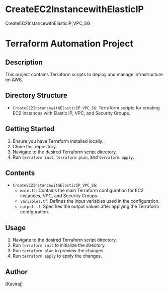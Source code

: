 # CreateEC2InstancewithElasticIP
CreateEC2InstancewithElasticIP_VPC_SG

# Terraform Automation Project

## Description
This project contains Terraform scripts to deploy and manage infrastructure on AWS.

## Directory Structure
- `CreateEC2InstancewithElasticIP_VPC_SG`: Terraform scripts for creating EC2 instances with Elastic IP, VPC, and Security Groups.

## Getting Started
1. Ensure you have Terraform installed locally.
2. Clone this repository.
3. Navigate to the desired Terraform script directory.
4. Run `terraform init`, `terraform plan`, and `terraform apply`.

## Contents
- `CreateEC2InstancewithElasticIP_VPC_SG`:
  - `main.tf`: Contains the main Terraform configuration for EC2 instances, VPC, and Security Groups.
  - `variables.tf`: Defines the input variables used in the configuration.
  - `output.tf`: Specifies the output values after applying the Terraform configuration.

## Usage
1. Navigate to the desired Terraform script directory.
2. Run `terraform init` to initialize the directory.
3. Run `terraform plan` to preview the changes.
4. Run `terraform apply` to apply the changes.

## Author
[Kaviraj]

